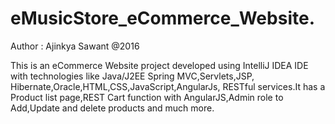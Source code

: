 # eMusicStore_eCommerce_Website.
Author : Ajinkya Sawant @2016

This is an eCommerce Website project developed using IntelliJ IDEA IDE with technologies like Java/J2EE Spring MVC,Servlets,JSP, Hibernate,Oracle,HTML,CSS,JavaScript,AngularJs, RESTful services.It has a Product list page,REST Cart function with AngularJS,Admin role to Add,Update and delete products and much more.
  
